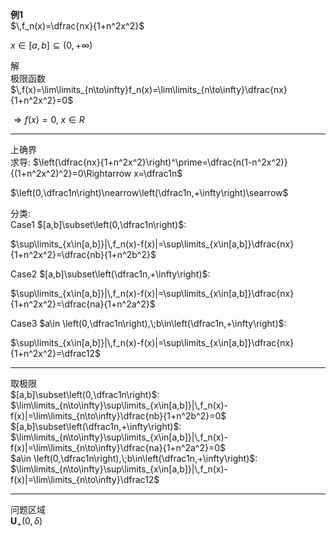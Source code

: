 **例1**  
$\,f_n(x)=\dfrac{nx}{1+n^2x^2}$  
  
$x\in[a,b]\subseteq(0,+\infty)$  
  
解  
极限函数  
$\,f(x)=\lim\limits_{n\to\infty}f_n(x)=\lim\limits_{n\to\infty}\dfrac{nx}{1+n^2x^2}=0$  
  
$\Rightarrow f(x)=0,\;x\in R$  
  
---  
  
上确界  
求导: $\left(\dfrac{nx}{1+n^2x^2}\right)^\prime=\dfrac{n(1-n^2x^2)}{(1+n^2x^2)^2}=0\Rightarrow x=\dfrac1n$  
  
$\left(0,\dfrac1n\right)\nearrow\left(\dfrac1n,+\infty\right)\searrow$  
  
分类:  
Case1 $[a,b]\subset\left(0,\dfrac1n\right)$:  
  
$\sup\limits_{x\in[a,b]}|\,f_n(x)-f(x)|=\sup\limits_{x\in[a,b]}\dfrac{nx}{1+n^2x^2}=\dfrac{nb}{1+n^2b^2}$  
  
Case2 $[a,b]\subset\left(\dfrac1n,+\infty\right)$:  
  
$\sup\limits_{x\in[a,b]}|\,f_n(x)-f(x)|=\sup\limits_{x\in[a,b]}\dfrac{nx}{1+n^2x^2}=\dfrac{na}{1+n^2a^2}$  
  
Case3 $a\in \left(0,\dfrac1n\right),\;b\in\left(\dfrac1n,+\infty\right)$:  
  
$\sup\limits_{x\in[a,b]}|\,f_n(x)-f(x)|=\sup\limits_{x\in[a,b]}\dfrac{nx}{1+n^2x^2}=\dfrac12$  
  
---  
  
取极限  
$[a,b]\subset\left(0,\dfrac1n\right)$: $\lim\limits_{n\to\infty}\sup\limits_{x\in[a,b]}|\,f_n(x)-f(x)|=\lim\limits_{n\to\infty}\dfrac{nb}{1+n^2b^2}=0$  
$[a,b]\subset\left(\dfrac1n,+\infty\right)$: $\lim\limits_{n\to\infty}\sup\limits_{x\in[a,b]}|\,f_n(x)-f(x)|=\lim\limits_{n\to\infty}\dfrac{na}{1+n^2a^2}=0$  
$a\in \left(0,\dfrac1n\right),\;b\in\left(\dfrac1n,+\infty\right)$: $\lim\limits_{n\to\infty}\sup\limits_{x\in[a,b]}|\,f_n(x)-f(x)|=\lim\limits_{n\to\infty}\dfrac12$  
  
---  
  
问题区域  
$\mathbf{U}_+\left(0,\delta\right)$  
